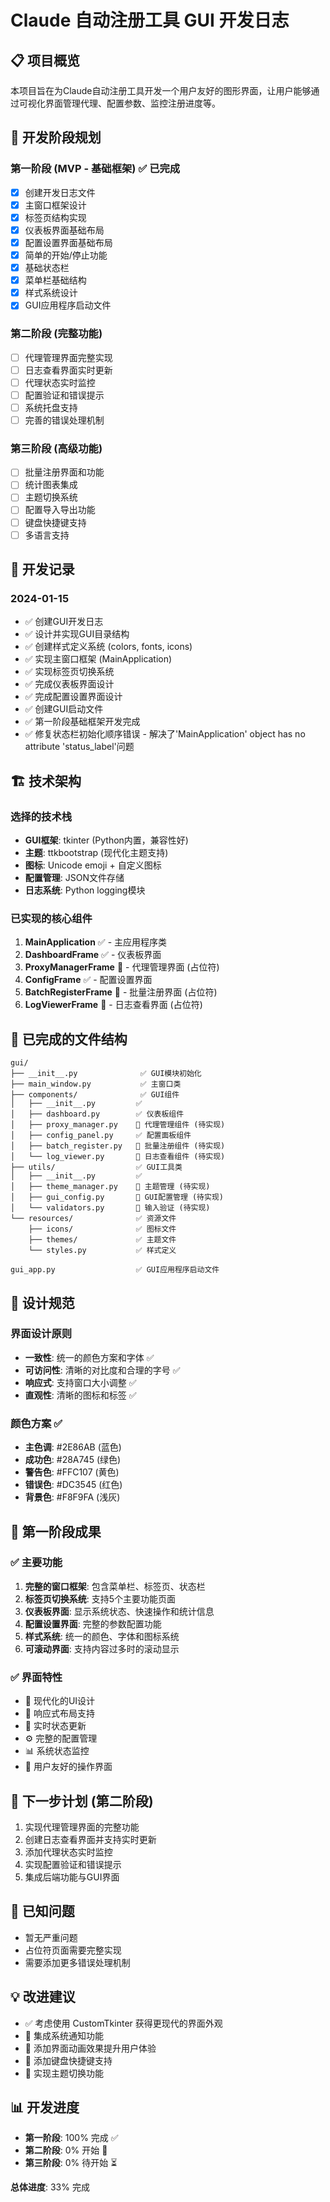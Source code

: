 # Claude 自动注册工具 GUI 开发日志

## 📋 项目概览

本项目旨在为Claude自动注册工具开发一个用户友好的图形界面，让用户能够通过可视化界面管理代理、配置参数、监控注册进度等。

## 🎯 开发阶段规划

### 第一阶段 (MVP - 基础框架) ✅ 已完成
- [x] 创建开发日志文件
- [x] 主窗口框架设计
- [x] 标签页结构实现
- [x] 仪表板界面基础布局
- [x] 配置设置界面基础布局
- [x] 简单的开始/停止功能
- [x] 基础状态栏
- [x] 菜单栏基础结构
- [x] 样式系统设计
- [x] GUI应用程序启动文件

### 第二阶段 (完整功能)
- [ ] 代理管理界面完整实现
- [ ] 日志查看界面实时更新
- [ ] 代理状态实时监控
- [ ] 配置验证和错误提示
- [ ] 系统托盘支持
- [ ] 完善的错误处理机制

### 第三阶段 (高级功能)
- [ ] 批量注册界面和功能
- [ ] 统计图表集成
- [ ] 主题切换系统
- [ ] 配置导入导出功能
- [ ] 键盘快捷键支持
- [ ] 多语言支持

## 📝 开发记录

### 2024-01-15
- ✅ 创建GUI开发日志
- ✅ 设计并实现GUI目录结构
- ✅ 创建样式定义系统 (colors, fonts, icons)
- ✅ 实现主窗口框架 (MainApplication)
- ✅ 实现标签页切换系统
- ✅ 完成仪表板界面设计
- ✅ 完成配置设置界面设计
- ✅ 创建GUI启动文件
- ✅ 第一阶段基础框架开发完成
- ✅ 修复状态栏初始化顺序错误 - 解决了'MainApplication' object has no attribute 'status_label'问题

## 🏗️ 技术架构

### 选择的技术栈
- **GUI框架**: tkinter (Python内置，兼容性好)
- **主题**: ttkbootstrap (现代化主题支持)
- **图标**: Unicode emoji + 自定义图标
- **配置管理**: JSON文件存储
- **日志系统**: Python logging模块

### 已实现的核心组件
1. **MainApplication** ✅ - 主应用程序类
2. **DashboardFrame** ✅ - 仪表板界面
3. **ProxyManagerFrame** 🔄 - 代理管理界面 (占位符)
4. **ConfigFrame** ✅ - 配置设置界面
5. **BatchRegisterFrame** 🔄 - 批量注册界面 (占位符)
6. **LogViewerFrame** 🔄 - 日志查看界面 (占位符)

## 📁 已完成的文件结构
```
gui/
├── __init__.py              ✅ GUI模块初始化
├── main_window.py           ✅ 主窗口类
├── components/              ✅ GUI组件
│   ├── __init__.py         ✅
│   ├── dashboard.py        ✅ 仪表板组件
│   ├── proxy_manager.py    🔄 代理管理组件 (待实现)
│   ├── config_panel.py     ✅ 配置面板组件
│   ├── batch_register.py   🔄 批量注册组件 (待实现)
│   └── log_viewer.py       🔄 日志查看组件 (待实现)
├── utils/                  ✅ GUI工具类
│   ├── __init__.py         ✅
│   ├── theme_manager.py    🔄 主题管理 (待实现)
│   ├── gui_config.py       🔄 GUI配置管理 (待实现)
│   └── validators.py       🔄 输入验证 (待实现)
└── resources/              ✅ 资源文件
    ├── icons/              ✅ 图标文件
    ├── themes/             ✅ 主题文件
    └── styles.py           ✅ 样式定义

gui_app.py                  ✅ GUI应用程序启动文件
```

## 🎨 设计规范

### 界面设计原则
- **一致性**: 统一的颜色方案和字体 ✅
- **可访问性**: 清晰的对比度和合理的字号 ✅
- **响应式**: 支持窗口大小调整 ✅
- **直观性**: 清晰的图标和标签 ✅

### 颜色方案 ✅
- **主色调**: #2E86AB (蓝色)
- **成功色**: #28A745 (绿色)  
- **警告色**: #FFC107 (黄色)
- **错误色**: #DC3545 (红色)
- **背景色**: #F8F9FA (浅灰)

## 🎯 第一阶段成果

### ✅ 主要功能
1. **完整的窗口框架**: 包含菜单栏、标签页、状态栏
2. **标签页切换系统**: 支持5个主要功能页面
3. **仪表板界面**: 显示系统状态、快速操作和统计信息
4. **配置设置界面**: 完整的参数配置功能
5. **样式系统**: 统一的颜色、字体和图标系统
6. **可滚动界面**: 支持内容过多时的滚动显示

### ✅ 界面特性
- 🎨 现代化的UI设计
- 📱 响应式布局支持
- 🔄 实时状态更新
- ⚙️ 完整的配置管理
- 📊 系统状态监控
- 🎯 用户友好的操作界面

## 🚀 下一步计划 (第二阶段)

1. 实现代理管理界面的完整功能
2. 创建日志查看界面并支持实时更新
3. 添加代理状态实时监控
4. 实现配置验证和错误提示
5. 集成后端功能与GUI界面

## 🐛 已知问题

- 暂无严重问题
- 占位符页面需要完整实现
- 需要添加更多错误处理机制

## 💡 改进建议

- ✅ 考虑使用 CustomTkinter 获得更现代的界面外观
- 🔄 集成系统通知功能
- 🔄 添加界面动画效果提升用户体验
- 🔄 添加键盘快捷键支持
- 🔄 实现主题切换功能

## 📊 开发进度

- **第一阶段**: 100% 完成 ✅
- **第二阶段**: 0% 开始 🔄
- **第三阶段**: 0% 待开始 ⏳

**总体进度**: 33% 完成 